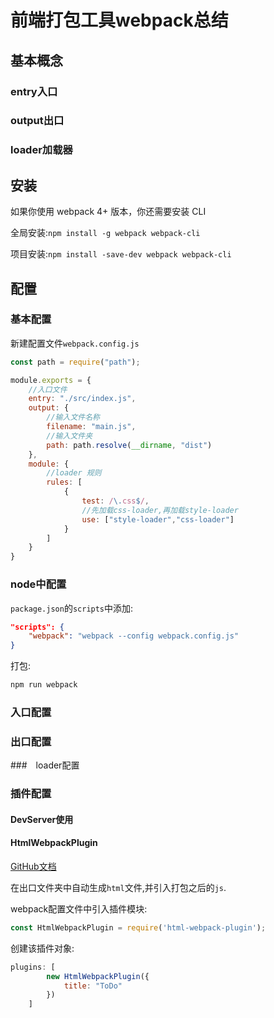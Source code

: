 # 前端打包工具webpack总结

## 基本概念

### entry入口

### output出口

### loader加载器

## 安装

如果你使用 webpack 4+ 版本，你还需要安装 CLI

全局安装:``npm install -g webpack webpack-cli``

项目安装:``npm install -save-dev webpack webpack-cli``

## 配置

### 基本配置

新建配置文件``webpack.config.js``

```js
const path = require("path");

module.exports = {
    //入口文件
    entry: "./src/index.js",
    output: {
        //输入文件名称
        filename: "main.js",
        //输入文件夹
        path: path.resolve(__dirname, "dist")
    },
    module: {
        //loader 规则
        rules: [
            {
                test: /\.css$/,
                //先加载css-loader,再加载style-loader
                use: ["style-loader","css-loader"]
            }
        ]
    }
}
```

### node中配置

``package.json``的``scripts``中添加:

```json
"scripts": {
    "webpack": "webpack --config webpack.config.js"
}
```

打包:

```bash
npm run webpack
```

### 入口配置

### 出口配置

###　loader配置

### 插件配置

#### DevServer使用

#### HtmlWebpackPlugin

[GitHub文档](https://github.com/jantimon/html-webpack-plugin#configuration)

在出口文件夹中自动生成``html``文件,并引入打包之后的``js``.

webpack配置文件中引入插件模块:

```js
const HtmlWebpackPlugin = require('html-webpack-plugin');
```

创建该插件对象:

```js
plugins: [
        new HtmlWebpackPlugin({
            title: "ToDo"
        })
    ]
```